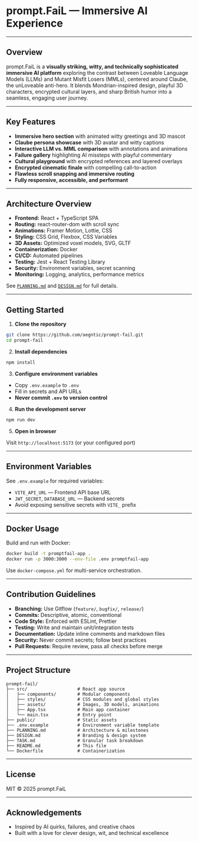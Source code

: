 # prompt.FaiL — Immersive AI Experience

---

## Overview

prompt.FaiL is a **visually striking, witty, and technically sophisticated immersive AI platform** exploring the contrast between Loveable Language Models (LLMs) and Mutant Misfit Losers (MMLs), centered around Claube, the unLoveable anti-hero. It blends Mondrian-inspired design, playful 3D characters, encrypted cultural layers, and sharp British humor into a seamless, engaging user journey.

---

## Key Features

- **Immersive hero section** with animated witty greetings and 3D mascot
- **Claube persona showcase** with 3D avatar and witty captions
- **Interactive LLM vs. MML comparison** with annotations and animations
- **Failure gallery** highlighting AI missteps with playful commentary
- **Cultural playground** with encrypted references and layered overlays
- **Encrypted cinematic finale** with compelling call-to-action
- **Flawless scroll snapping and immersive routing**
- **Fully responsive, accessible, and performant**

---

## Architecture Overview

- **Frontend:** React + TypeScript SPA
- **Routing:** react-router-dom with scroll sync
- **Animations:** Framer Motion, Lottie, CSS
- **Styling:** CSS Grid, Flexbox, CSS Variables
- **3D Assets:** Optimized voxel models, SVG, GLTF
- **Containerization:** Docker
- **CI/CD:** Automated pipelines
- **Testing:** Jest + React Testing Library
- **Security:** Environment variables, secret scanning
- **Monitoring:** Logging, analytics, performance metrics

See [`PLANNING.md`](./PLANNING.md) and [`DESIGN.md`](./DESIGN.md) for full details.

---

## Getting Started

1. **Clone the repository**

```bash
git clone https://github.com/aegntic/prompt-fail.git
cd prompt-fail
```

2. **Install dependencies**

```bash
npm install
```

3. **Configure environment variables**

- Copy `.env.example` to `.env`
- Fill in secrets and API URLs
- **Never commit `.env` to version control**

4. **Run the development server**

```bash
npm run dev
```

5. **Open in browser**

Visit `http://localhost:5173` (or your configured port)

---

## Environment Variables

See `.env.example` for required variables:

- `VITE_API_URL` — Frontend API base URL
- `JWT_SECRET`, `DATABASE_URL` — Backend secrets
- Avoid exposing sensitive secrets with `VITE_` prefix

---

## Docker Usage

Build and run with Docker:

```bash
docker build -t promptfail-app .
docker run -p 3000:3000 --env-file .env promptfail-app
```

Use `docker-compose.yml` for multi-service orchestration.

---

## Contribution Guidelines

- **Branching:** Use Gitflow (`feature/`, `bugfix/`, `release/`)
- **Commits:** Descriptive, atomic, conventional
- **Code Style:** Enforced with ESLint, Prettier
- **Testing:** Write and maintain unit/integration tests
- **Documentation:** Update inline comments and markdown files
- **Security:** Never commit secrets; follow best practices
- **Pull Requests:** Require review, pass all checks before merge

---

## Project Structure

```
prompt-fail/
├── src/                   # React app source
│   ├── components/        # Modular components
│   ├── styles/            # CSS modules and global styles
│   ├── assets/            # Images, 3D models, animations
│   ├── App.tsx            # Main app container
│   └── main.tsx           # Entry point
├── public/                # Static assets
├── .env.example           # Environment variable template
├── PLANNING.md            # Architecture & milestones
├── DESIGN.md              # Branding & design system
├── TASK.md                # Granular task breakdown
├── README.md              # This file
└── Dockerfile             # Containerization
```

---

## License

MIT © 2025 prompt.FaiL

---

## Acknowledgements

- Inspired by AI quirks, failures, and creative chaos
- Built with a love for clever design, wit, and technical excellence
